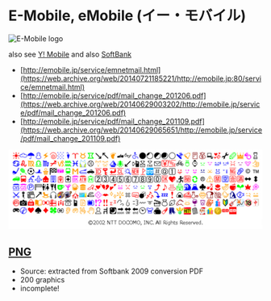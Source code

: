 # E-Mobile, eMobile (イー・モバイル) #

![E-Mobile logo](../e-mobile_logo.png)

also see [Y! Mobile](../y-mobile/) and also [SoftBank](../softbank/)

- [http://emobile.jp/service/emnetmail.html](https://web.archive.org/web/20140721185221/http://emobile.jp:80/service/emnetmail.html)
- [http://emobile.jp/service/pdf/mail_change_201206.pdf](https://web.archive.org/web/20140629003202/http://emobile.jp/service/pdf/mail_change_201206.pdf)
- [http://emobile.jp/service/pdf/mail_change_201109.pdf](https://web.archive.org/web/20140629065651/http://emobile.jp/service/pdf/mail_change_201109.pdf)

![overview of E-Mobile original emojis](emobile.jpg)

## [PNG](png/) ##

- Source: extracted from Softbank 2009 conversion PDF
- 200 graphics
- incomplete!
